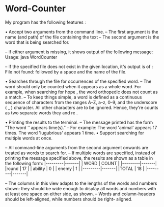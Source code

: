 # Word-Counter

My program has the following features :

• Accept two arguments from the command line.
– The first argument is the name (and path) of the file containing the text
– The second argument is the word that is being searched for.

– If either argument is missing, it shows output of the following message:
         Usage: java WordCounter <filename> <searchTerm>
         
– If the specified file does not exist in the given location, it's output is of : File not found:
followed by a space and the name of the file.

• Searches through the file for occurrences of the specified word.
– The word should only be counted when it appears as a whole word. For example, when searching for hope , the word orthopedic does not count as a match.
– To keep things simple, a word is defined as a continuous sequence of characters from the ranges A–Z, a–z, 0–9, and the underscore ( _ ) character. All other characters are to be ignored. Hence, they're counts as two separate words they and re .

• Printing the results to the terminal.
– The message printed has the form “The word ‘<word>’ appears <number> time(s).”
– For example:
The word 'animal' appears 17 times.
The word 'lugubrious' appears 1 time. 
• Support searching for multiple words at once.

– All command-line arguments from the second argument onwards are treated as words to search for.
– If multiple words are specified, instead of printing the message specified above, the results are shown as a table in the following form:
|---------|-------| 
| WORD    | COUNT | 
|---------|-------|
|round    | 17    | 
| ability | 0     |
| enemy   | 1     |
|---------|-------|
|TOTAL    | 18    |
|---------|-------|

– The columns in this view adapts to the lengths of the words and numbers shown: they should be wide enough to display all words and numbers with at least one space on either side, as shown.
– Words and column-headers should be left-aligned, while numbers should be right- aligned.
